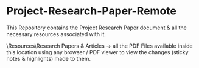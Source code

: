 # Project-Research-Paper-Remote

This Repository contains the Project Research Paper document & all the necessary resources associated with it.

\Resources\Research Papers & Articles
	-> all the PDF Files available inside this location using any browser / PDF viewer to view the changes (sticky notes & highlights) made to them.
